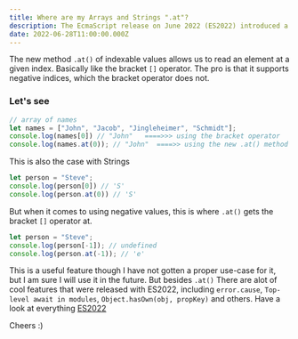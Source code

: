 ```yaml
---
title: Where are my Arrays and Strings ".at"? 
description: The EcmaScript release on June 2022 (ES2022) introduced a new method (.at), it is okay-ish.
date: 2022-06-28T11:00:00.000Z
---
```


The new method ```.at()``` of indexable values allows us to read an element at a given index. Basically like the bracket ```[]``` operator. The pro is that it supports negative indices, which the bracket operator does not.

### Let's see

```js
// array of names
let names = ["John", "Jacob", "Jingleheimer", "Schmidt"];
console.log(names[0]) // "John"   ====>>> using the bracket operator
console.log(names.at(0)); // "John"  ====>> using the new .at() method
```

This is also the case with Strings  

```js
let person = "Steve";
console.log(person[0]) // 'S'
console.log(person.at(0)) // 'S'
```

But when it comes to using negative values, this is where ```.at()``` gets the bracket ```[]``` operator at.

```js
let person = "Steve";
console.log(person[-1]); // undefined
console.log(person.at(-1)); // 'e'
```

This is a useful feature though I have not gotten a proper use-case for it, but I am sure I will use it in the future. But besides ```.at()``` There are alot of cool features that were released with ES2022, including ```error.cause```, ```Top-level await in modules```, ```Object.hasOwn(obj, propKey)``` and others. Have a look at everything [ES2022](https://262.ecma-international.org/)

Cheers :)